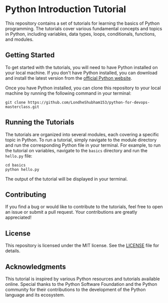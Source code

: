 # Python Introduction Tutorial

This repository contains a set of tutorials for learning the basics of Python programming. The tutorials cover various fundamental concepts and topics in Python, including variables, data types, loops, conditionals, functions, and modules.

## Getting Started

To get started with the tutorials, you will need to have Python installed on your local machine. If you don't have Python installed, you can download and install the latest version from the [official Python website](https://www.python.org/downloads/).

Once you have Python installed, you can clone this repository to your local machine by running the following command in your terminal:

`git clone https://github.com/LondheShubham153/python-for-devops-masterclass.git`

## Running the Tutorials

The tutorials are organized into several modules, each covering a specific topic in Python. To run a tutorial, simply navigate to the module directory and run the corresponding Python file in your terminal. For example, to run the tutorial on variables, navigate to the `basics` directory and run the `hello.py` file:

```
cd basics
python hello.py
```


The output of the tutorial will be displayed in your terminal.

## Contributing

If you find a bug or would like to contribute to the tutorials, feel free to open an issue or submit a pull request. Your contributions are greatly appreciated!

## License

This repository is licensed under the MIT license. See the [LICENSE](https://github.com/LondheShubham153/python-for-devops-masterclass/blob/master/LICENCE.md) file for details.

## Acknowledgments

This tutorial is inspired by various Python resources and tutorials available online. Special thanks to the Python Software Foundation and the Python community for their contributions to the development of the Python language and its ecosystem.

